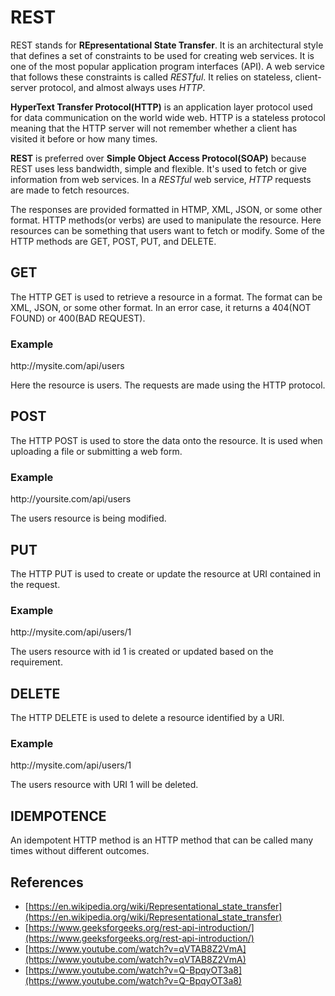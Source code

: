 # REST

REST stands for **REpresentational State Transfer**. It is an architectural style that defines a set of constraints to be used for creating web services. It is one of the most popular application program interfaces (API). A web service that follows these constraints is called *RESTful*. It relies on stateless, client-server protocol, and almost always uses *HTTP*.

**HyperText Transfer Protocol(HTTP)** is an application layer protocol used for data communication on the world wide web. HTTP is a stateless protocol meaning that the HTTP server will not remember whether a client has visited it before or how many times.

**REST** is preferred over **Simple Object Access Protocol(SOAP)** because REST uses less bandwidth, simple and flexible. It's used to fetch or give information from web services. In a *RESTful* web service, *HTTP* requests are made to fetch resources.

The responses are provided formatted in HTMP, XML, JSON, or some other format. HTTP methods(or verbs) are used to manipulate the resource. Here resources can be something that users want to fetch or modify. Some of the HTTP methods are GET, POST, PUT, and DELETE.

## GET

The HTTP GET is used to retrieve a resource in a format. The format can be XML, JSON, or some other format. In an error case, it returns a 404(NOT FOUND) or 400(BAD REQUEST).

### Example

<p>http://mysite.com/api/users</p>

Here the resource is users. The requests are made using the HTTP protocol.

## POST

The HTTP POST is used to store the data onto the resource. It is used when uploading a file or submitting a web form.

### Example

<p>http://yoursite.com/api/users</p>

The users resource is being modified.

## PUT

The HTTP PUT is used to create or update the resource at URI contained in the request.

### Example

<p>http://mysite.com/api/users/1</p>

The users resource with id 1 is created or updated based on the requirement.

## DELETE

The HTTP DELETE is used to delete a resource identified by a URI.

### Example

<p>http://mysite.com/api/users/1</p>

The users resource with URI 1 will be deleted.

## IDEMPOTENCE

An idempotent HTTP method is an HTTP method that can be called many times without different outcomes.

## References

* [https://en.wikipedia.org/wiki/Representational_state_transfer](https://en.wikipedia.org/wiki/Representational_state_transfer)
* [https://www.geeksforgeeks.org/rest-api-introduction/](https://www.geeksforgeeks.org/rest-api-introduction/)
* [https://www.youtube.com/watch?v=qVTAB8Z2VmA](https://www.youtube.com/watch?v=qVTAB8Z2VmA)
* [https://www.youtube.com/watch?v=Q-BpqyOT3a8](https://www.youtube.com/watch?v=Q-BpqyOT3a8)